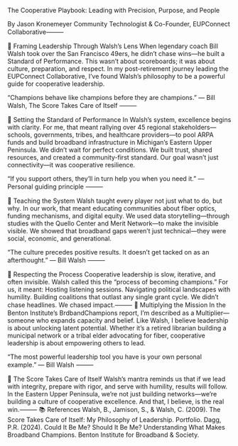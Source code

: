 
The Cooperative Playbook: Leading with Precision, Purpose, and People

By Jason Kronemeyer Community Technologist & Co-Founder, EUPConnect Collaborative⸻

🏈 Framing Leadership Through Walsh’s Lens
When legendary coach Bill Walsh took over the San Francisco 49ers, he didn’t chase wins—he built a Standard of Performance. This wasn’t about scoreboards; it was about culture, preparation, and respect. In my post-retirement journey leading the EUPConnect Collaborative, I’ve found Walsh’s philosophy to be a powerful guide for cooperative leadership.

“Champions behave like champions before they are champions.” — Bill Walsh, The Score Takes Care of Itself
⸻

🧭 Setting the Standard of Performance
In Walsh’s system, excellence begins with clarity. For me, that meant rallying over 45 regional stakeholders—schools, governments, tribes, and healthcare providers—to pool ARPA funds and build broadband infrastructure in Michigan’s Eastern Upper Peninsula.
We didn’t wait for perfect conditions. We built trust, shared resources, and created a community-first standard. Our goal wasn’t just connectivity—it was cooperative resilience.

“If you support others, they’ll in turn help you when you need it.” — Personal guiding principle
⸻

🧠 Teaching the System
Walsh taught every player not just what to do, but why. In our work, that meant educating communities about fiber optics, funding mechanisms, and digital equity. We used data storytelling—through studies with the Quello Center and Merit Network—to make the invisible visible.
We showed that broadband gaps weren’t just technical—they were social, economic, and generational.

“The culture precedes positive results. It doesn’t get tacked on as an afterthought.” — Bill Walsh
⸻

🤝 Respecting the Process
Cooperative leadership is slow, iterative, and often invisible. Walsh called this the “process of becoming champions.” For us, it meant:
Hosting listening sessions.
Navigating political landscapes with humility.
Building coalitions that outlast any single grant cycle.
We didn’t chase headlines. We chased impact.⸻
🔁 Multiplying the Mission
In the Benton Institute’s BrdbandChampions report, I’m described as a Multiplier—someone who expands capacity and belief. Like Walsh, I believe leadership is about unlocking latent potential.
Whether it’s a retired librarian building a municipal network or a tribal elder advocating for fiber, cooperative leadership is about empowering others to lead.

“The most powerful leadership tool you have is your own personal example.” — Bill Walsh
⸻

🏁 The Score Takes Care of Itself
Walsh’s mantra reminds us that if we lead with integrity, prepare with rigor, and serve with humility, results will follow. In the Eastern Upper Peninsula, we’re not just building networks—we’re building a culture of cooperative excellence.
And that, I believe, is the real win.⸻
📚 References
Walsh, B., Jamison, S., & Walsh, C. (2009). The Score Takes Care of Itself: My Philosophy of Leadership. Portfolio.
Dagg, P.R. (2024). Could It Be Me? Should It Be Me? Understanding What Makes Broadband Champions. Benton Institute for Broadband & Society.
